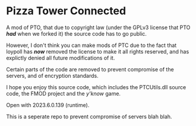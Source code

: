 # Pizza Tower Connected

A mod of PTO, that due to copyright law (under the GPLv3 license that PTO ***had*** when we forked it) the source code has to go public.

However, I don't think you can make mods of PTC due to the fact that loypoll has ***now*** removed the license to make it all rights reserved, and has explictly denied all future modifications of it.

Certain parts of the code are removed to prevent compromise of the servers, and of encryption standards.

I hope you enjoy this source code, which includes the PTCUtils.dll source code, the FMOD project and the *y'know* game.

Open with 2023.6.0.139 (runtime).

This is a seperate repo to prevent compromise of servers blah blah.